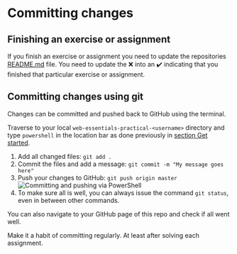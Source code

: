 # Committing changes

## Finishing an exercise or assignment

If you finish an exercise or assignment you need to update the repositories [README.md](../README.md) file. You need to update the ❌ into an ✔️ indicating that you finished that particular exercise or assignment.

## Committing changes using git

Changes can be committed and pushed back to GitHub using the terminal.

Traverse to your local `web-essentials-practical-<username>` directory and type `powershell` in the location bar as done previously in [section Get started](./get-started.md).

1. Add all changed files: `git add .`
2. Commit the files and add a message: `git commit -m "My message goes here"`
3. Push your changes to GitHub: `git push origin master`
  ![Committing and pushing via PowerShell](./img/commit_push_powershell.png)
4. To make sure all is well, you can always issue the command `git status`, even in between other commands.

You can also navigate to your GitHub page of this repo and check if all went well.

Make it a habit of committing regularly. At least after solving each assignment.

